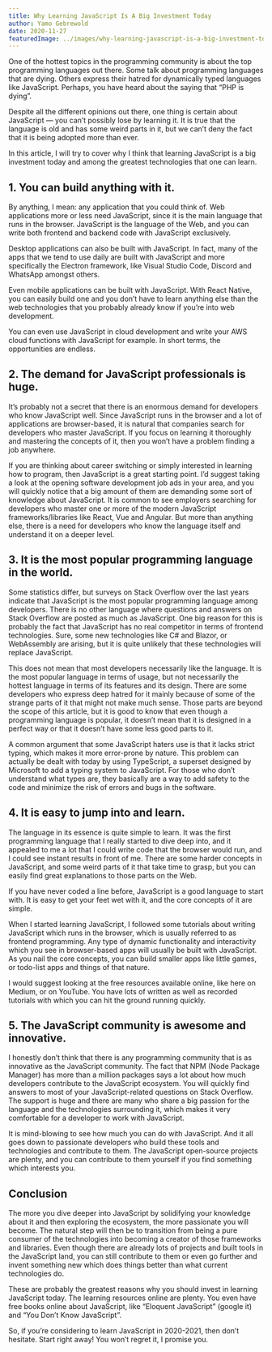 ```yaml
---
title: Why Learning JavaScript Is A Big Investment Today
author: Yamo Gebrewold
date: 2020-11-27
featuredImage: ../images/why-learning-javascript-is-a-big-investment-today.jpeg
---
```


One of the hottest topics in the programming community is about the top programming languages out there. Some talk about programming languages that are dying. Others express their hatred for dynamically typed languages like JavaScript. Perhaps, you have heard about the saying that “PHP is dying”.

Despite all the different opinions out there, one thing is certain about JavaScript — you can’t possibly lose by learning it. It is true that the language is old and has some weird parts in it, but we can’t deny the fact that it is being adopted more than ever.

In this article, I will try to cover why I think that learning JavaScript is a big investment today and among the greatest technologies that one can learn.

## 1. You can build anything with it.

By anything, I mean: any application that you could think of. Web applications more or less need JavaScript, since it is the main language that runs in the browser. JavaScript is the language of the Web, and you can write both frontend and backend code with JavaScript exclusively.

Desktop applications can also be built with JavaScript. In fact, many of the apps that we tend to use daily are built with JavaScript and more specifically the Electron framework, like Visual Studio Code, Discord and WhatsApp amongst others.

Even mobile applications can be built with JavaScript. With React Native, you can easily build one and you don’t have to learn anything else than the web technologies that you probably already know if you’re into web development.

You can even use JavaScript in cloud development and write your AWS cloud functions with JavaScript for example. In short terms, the opportunities are endless.

## 2. The demand for JavaScript professionals is huge.

It’s probably not a secret that there is an enormous demand for developers who know JavaScript well. Since JavaScript runs in the browser and a lot of applications are browser-based, it is natural that companies search for developers who master JavaScript. If you focus on learning it thoroughly and mastering the concepts of it, then you won’t have a problem finding a job anywhere.

If you are thinking about career switching or simply interested in learning how to program, then JavaScript is a great starting point. I’d suggest taking a look at the opening software development job ads in your area, and you will quickly notice that a big amount of them are demanding some sort of knowledge about JavaScript. It is common to see employers searching for developers who master one or more of the modern JavaScript frameworks/libraries like React, Vue and Angular. But more than anything else, there is a need for developers who know the language itself and understand it on a deeper level.

## 3. It is the most popular programming language in the world.

Some statistics differ, but surveys on Stack Overflow over the last years indicate that JavaScript is the most popular programming language among developers. There is no other language where questions and answers on Stack Overflow are posted as much as JavaScript. One big reason for this is probably the fact that JavaScript has no real competitor in terms of frontend technologies. Sure, some new technologies like C# and Blazor, or WebAssembly are arising, but it is quite unlikely that these technologies will replace JavaScript.

This does not mean that most developers necessarily like the language. It is the most popular language in terms of usage, but not necessarily the hottest language in terms of its features and its design. There are some developers who express deep hatred for it mainly because of some of the strange parts of it that might not make much sense. Those parts are beyond the scope of this article, but it is good to know that even though a programming language is popular, it doesn’t mean that it is designed in a perfect way or that it doesn’t have some less good parts to it.

A common argument that some JavaScript haters use is that it lacks strict typing, which makes it more error-prone by nature. This problem can actually be dealt with today by using TypeScript, a superset designed by Microsoft to add a typing system to JavaScript. For those who don’t understand what types are, they basically are a way to add safety to the code and minimize the risk of errors and bugs in the software.

## 4. It is easy to jump into and learn.

The language in its essence is quite simple to learn. It was the first programming language that I really started to dive deep into, and it appealed to me a lot that I could write code that the browser would run, and I could see instant results in front of me. There are some harder concepts in JavaScript, and some weird parts of it that take time to grasp, but you can easily find great explanations to those parts on the Web.

If you have never coded a line before, JavaScript is a good language to start with. It is easy to get your feet wet with it, and the core concepts of it are simple.

When I started learning JavaScript, I followed some tutorials about writing JavaScript which runs in the browser, which is usually referred to as frontend programming. Any type of dynamic functionality and interactivity which you see in browser-based apps will usually be built with JavaScript. As you nail the core concepts, you can build smaller apps like little games, or todo-list apps and things of that nature.

I would suggest looking at the free resources available online, like here on Medium, or on YouTube. You have lots of written as well as recorded tutorials with which you can hit the ground running quickly.

## 5. The JavaScript community is awesome and innovative.

I honestly don’t think that there is any programming community that is as innovative as the JavaScript community. The fact that NPM (Node Package Manager) has more than a million packages says a lot about how much developers contribute to the JavaScript ecosystem. You will quickly find answers to most of your JavaScript-related questions on Stack Overflow. The support is huge and there are many who share a big passion for the language and the technologies surrounding it, which makes it very comfortable for a developer to work with JavaScript.

It is mind-blowing to see how much you can do with JavaScript. And it all goes down to passionate developers who build these tools and technologies and contribute to them. The JavaScript open-source projects are plenty, and you can contribute to them yourself if you find something which interests you.

## Conclusion

The more you dive deeper into JavaScript by solidifying your knowledge about it and then exploring the ecosystem, the more passionate you will become. The natural step will then be to transition from being a pure consumer of the technologies into becoming a creator of those frameworks and libraries. Even though there are already lots of projects and built tools in the JavaScript land, you can still contribute to them or even go further and invent something new which does things better than what current technologies do.

These are probably the greatest reasons why you should invest in learning JavaScript today. The learning resources online are plenty. You even have free books online about JavaScript, like “Eloquent JavaScript” (google it) and “You Don’t Know JavaScript”.

So, if you’re considering to learn JavaScript in 2020-2021, then don’t hesitate. Start right away! You won’t regret it, I promise you.
